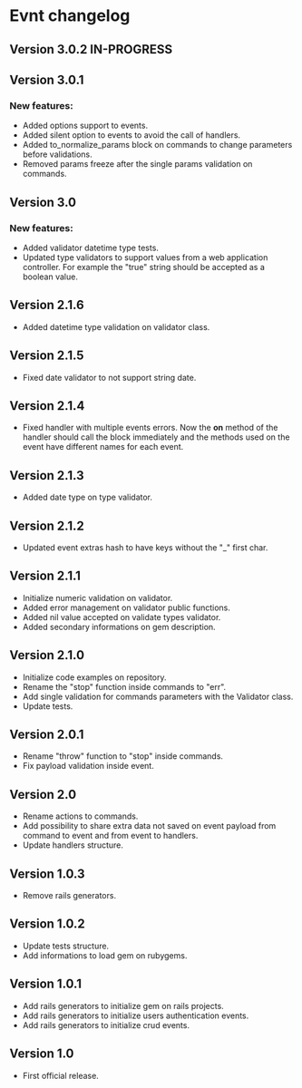 # Evnt changelog

## Version 3.0.2 IN-PROGRESS

## Version 3.0.1

### New features:

- Added options support to events.
- Added silent option to events to avoid the call of handlers.
- Added to_normalize_params block on commands to change parameters before validations.
- Removed params freeze after the single params validation on commands.

## Version 3.0

### New features:

- Added validator datetime type tests.
- Updated type validators to support values from a web application controller. For example the "true" string should be accepted as a boolean value.

## Version 2.1.6

- Added datetime type validation on validator class.

## Version 2.1.5

- Fixed date validator to not support string date.

## Version 2.1.4

- Fixed handler with multiple events errors. Now the **on** method of the handler should call the block immediately and the methods used on the event have different names for each event.

## Version 2.1.3

- Added date type on type validator.

## Version 2.1.2

- Updated event extras hash to have keys without the "_" first char.

## Version 2.1.1

- Initialize numeric validation on validator.
- Added error management on validator public functions.
- Added nil value accepted on validate types validator.
- Added secondary informations on gem description.

## Version 2.1.0

- Initialize code examples on repository.
- Rename the "stop" function inside commands to "err".
- Add single validation for commands parameters with the Validator class.
- Update tests.

## Version 2.0.1

- Rename "throw" function to "stop" inside commands.
- Fix payload validation inside event.

## Version 2.0

- Rename actions to commands.
- Add possibility to share extra data not saved on event payload from command to event and from event to handlers.
- Update handlers structure.

## Version 1.0.3

- Remove rails generators.

## Version 1.0.2

- Update tests structure.
- Add informations to load gem on rubygems.

## Version 1.0.1

- Add rails generators to initialize gem on rails projects.
- Add rails generators to initialize users authentication events.
- Add rails generators to initialize crud events.

## Version 1.0

- First official release.
